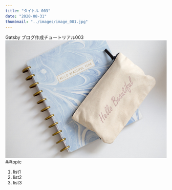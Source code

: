 ```yaml
---
title: "タイトル 003"
date: "2020-08-31"
thumbnail: "../images/image_001.jpg"
---
```


Gatsby ブログ作成チュートリアル003
![Sample](../images/image_001.jpg)
##topic

1. list1
2. list2
3. list3
